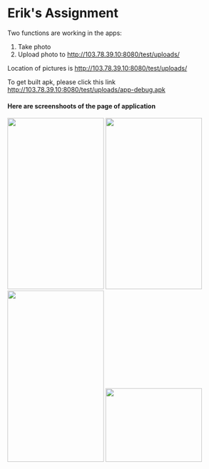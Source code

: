 # Erik's Assignment

Two functions are working in the apps:
1. Take photo
2. Upload photo to http://103.78.39.10:8080/test/uploads/

Location of pictures is http://103.78.39.10:8080/test/uploads/

To get built apk, please click this link http://103.78.39.10:8080/test/uploads/app-debug.apk

<h4>Here are screenshoots of the page of application</h4>

<img src="http://103.78.39.10:8080/test/1.jpg" width="216" height="384"/>

<img src="http://103.78.39.10:8080/test/2.jpg" width="216" height="384"/>

<img src="http://103.78.39.10:8080/test/3.jpg" width="216" height="384"/>

<img src="http://103.78.39.10:8080/test/4.jpg" width="216" height="165.2" />
